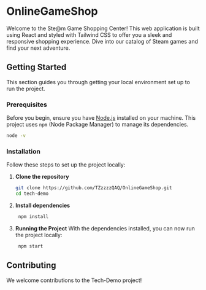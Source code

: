# OnlineGameShop

Welcome to the Ste@m Game Shopping Center! This web application is built using React and styled with Tailwind CSS to offer you a sleek and responsive shopping experience. Dive into our catalog of Steam games and find your next adventure.

## Getting Started

This section guides you through getting your local environment set up to run the project.

### Prerequisites

Before you begin, ensure you have [Node.js](https://nodejs.org/) installed on your machine. 
This project uses `npm` (Node Package Manager) to manage its dependencies.
   ``` bash
   node -v
   ```
### Installation

Follow these steps to set up the project locally:

1. **Clone the repository**
   ``` bash
   git clone https://github.com/TZzzzzQAQ/OnlineGameShop.git
   cd tech-demo
   ```
2. **Install dependencies**
   ``` bash
    npm install
   ```
3. **Running the Project**
With the dependencies installed, you can now run the project locally:
   ``` bash
    npm start
   ```
## Contributing
We welcome contributions to the Tech-Demo project!




